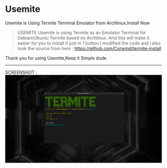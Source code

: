 # Usemite
Usemite is Using Termite Terminal Emulator from Archlinux,Install Now

> USEMITE
Usemite is using Termite as an Emulator Terminal for Debian/Ubuntu
Termite based on Archlinux.
And this will make it easier for you to install it just in 1 button
I modified the code and I also took the source from here : https://github.com/Corwind/termite-install

Thank you for using Usemite,Keep it Simple dude

-----------------------------------------
SCREENSHOT :
![alt-text](https://raw.githubusercontent.com/PkuLNX/Usemite/master/settings/screenshot.png)
